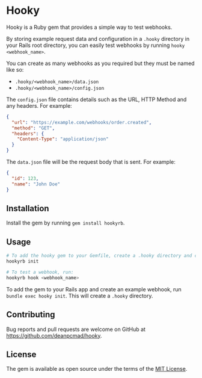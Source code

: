 # Hooky

Hooky is a Ruby gem that provides a simple way to test webhooks.

By storing example request data and configuration in a `.hooky` directory in your Rails root directory, you can easily
test webhooks by running `hooky <webhook_name>`.

You can create as many webhooks as you required but they must be named like so:

- `.hooky/<webhook_name>/data.json`
- `.hooky/<webhook_name>/config.json`

The `config.json` file contains details such as the URL, HTTP Method and any headers. For example:

```json
{
  "url": "https://example.com/webhooks/order.created",
  "method": "GET",
  "headers": {
    "Content-Type": "application/json"
  }
}
```

The `data.json` file will be the request body that is sent. For example:

```json
{
  "id": 123,
  "name": "John Doe"
}
```

## Installation

Install the gem by running `gem install hookyrb`.

## Usage

```bash
# To add the hooky gem to your Gemfile, create a .hooky directory and create an example webhook, run:
hookyrb init

# To test a webhook, run:
hookyrb hook <webhook_name>
```

To add the gem to your Rails app and create an example webhook, run `bundle exec hooky init`. This will create a `.hooky` directory.


## Contributing

Bug reports and pull requests are welcome on GitHub at https://github.com/deanpcmad/hooky.

## License

The gem is available as open source under the terms of the [MIT License](https://opensource.org/licenses/MIT).
